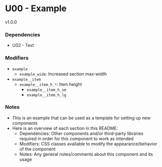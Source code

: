 # U00 - Example
v1.0.0

### Dependencies
* U02 - Text

### Modifiers
* `example`
    * `example_wide`: Increased section max-width
* `example__item`
    * `example__item_h_*`: Item height
        * `example__item_h_sm`
        * `example__item_h_lg`

### Notes
* This is an example that can be used as a template for setting up new components
* Here is an overview of each section in this README:
    * Dependencies: Other components and/or third-party libraries required in order for this component to work as intended
    * Modifiers: CSS classes available to modify the appearance/behavior of the component
    * Notes: Any general notes/comments about this component and its usage

